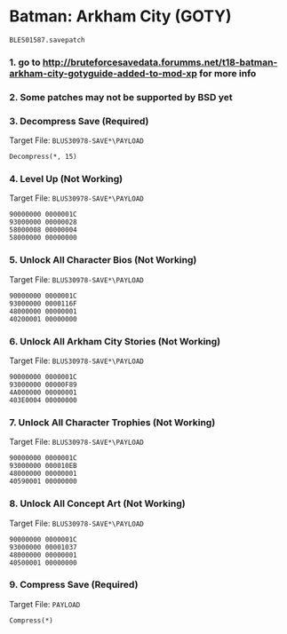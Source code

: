 #  Batman: Arkham City (GOTY) 

`BLES01587.savepatch`

### 1.  go to http://bruteforcesavedata.forumms.net/t18-batman-arkham-city-gotyguide-added-to-mod-xp for more info
### 2.  Some patches may not be supported by BSD yet
### 3. Decompress Save (Required)

Target File: `BLUS30978-SAVE*\PAYLOAD`

```
Decompress(*, 15)
```

### 4. Level Up (Not Working)

Target File: `BLUS30978-SAVE*\PAYLOAD`

```
90000000 0000001C
93000000 00000028
58000008 00000004
58000000 00000000
```

### 5. Unlock All Character Bios (Not Working)

Target File: `BLUS30978-SAVE*\PAYLOAD`

```
90000000 0000001C
93000000 0000116F
48000000 00000001
40200001 00000000
```

### 6. Unlock All Arkham City Stories (Not Working)

Target File: `BLUS30978-SAVE*\PAYLOAD`

```
90000000 0000001C
93000000 00000F89
4A000000 00000001
403E0004 00000000
```

### 7. Unlock All Character Trophies (Not Working)

Target File: `BLUS30978-SAVE*\PAYLOAD`

```
90000000 0000001C
93000000 000010EB
48000000 00000001
40590001 00000000
```

### 8. Unlock All Concept Art (Not Working)

Target File: `BLUS30978-SAVE*\PAYLOAD`

```
90000000 0000001C
93000000 00001037
48000000 00000001
40500001 00000000
```

### 9. Compress Save (Required)

Target File: `PAYLOAD`

```
Compress(*)
```

